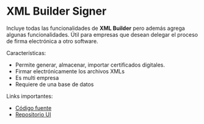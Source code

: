 # XML Builder Signer
Incluye todas las funcionalidades de **XML Builder** pero además agrega algunas funcionalidades. Útil para empresas que desean delegar el proceso de firma electrónica a otro software.

Características:
- Permite generar, almacenar, importar certificados digitales.
- Firmar electrónicamente los archivos XMLs
- Es multi empresa
- Requiere de una base de datos

Links importantes:
- [Código fuente](https://github.com/project-openubl/xml-builder/tree/master/api-signer)
- [Repositorio UI](https://github.com/project-openubl/xml-builder-ee-ui)
